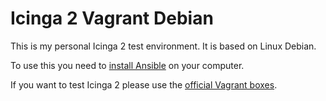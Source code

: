 # Icinga 2 Vagrant Debian

This is my personal Icinga 2 test environment. It is based on Linux Debian.

To use this you need to [install Ansible](http://docs.ansible.com/ansible/latest/intro_installation.html#installing-the-control-machine) on your computer.

If you want to test Icinga 2 please use the [official Vagrant boxes](https://github.com/Icinga/icinga-vagrant).

